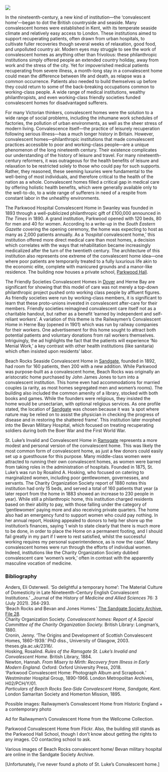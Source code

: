 <a href="https://juncture-digital.org"><img src="https://juncture-digital.org/images/ve-button.png"></a>
<param ve-config title="Convalescent Homes" author="Hosanna Krienke Swanner" layout="vtl" banner="/images/banners/19c.jpg">

<param ve-entity eid="Q936183" aliases="Tonbridge">
<param ve-entity eid="Q1020364" aliases="Swanley">
<param ve-entity eid="Q179224" aliases="Dover">
<param ve-entity eid="Q1000312" aliases="Sandgate">
<param ve-entity eid="Q736439" aliases="Ramsgate">

<!-- Historical map layers -->
<!-- <param mapwarper mapwarper-id="44832" title="Kent Topo Survey 1860" ve-map-layer/> -->
<param ve-map-layer active allmaps allmaps-id="d93beb8a7cb608af" title="Kent Ordnance Survey 1860"/ >

In the nineteenth-century, a new kind of institution—the ‘convalescent home’—began to dot the British countryside and seaside. Many convalescent homes were established in Kent, with its temperate seaside climate and relatively easy access to London. These institutions aimed to support recuperating patients, often drawn from urban hospitals, to cultivate fuller recoveries though several weeks of relaxation, good food, and unpolluted country air. Modern eyes may struggle to see the work of convalescent homes as anything other than frivolous: these philanthropic institutions simply offered people an extended country holiday, away from work and the stress of the city. Yet for impoverished medical patients recuperating from severe illness, a month-long stay in a convalescent home could mean the difference between life and death, as relapse was a common occurrence.  Patients also needed to build themselves up before they could return to some of the back-breaking occupations common to working-class people. A wide range of medical institutions, wealthy philanthropists, and even working-class friendly societies funded convalescent homes for disadvantaged sufferers. 
<param ve-image url="https://stor.artstor.org/stor/30e6175e-f5e5-4969-a431-a98a9b0c913d" label="Convalescent Home and Church of St Peter's Folkestone" attribution="Kent Maps Online">

For many Victorian thinkers, convalescent homes were the solution to a wide range of social problems, including the inhumane work schedules of factories, the pollution of urban environments, as well as the sheer stress of modern living. Convalescence itself—the practice of leisurely recuperation following serious illness—has a much longer history in Britain.  However, convalescent homes—philanthropic institutions that made convalescent practices accessible to poor and working-class people—are a unique phenomenon of the long nineteenth century. Their existence complicates our understanding of the history of leisure and travel. For many nineteenth-century reformers, it was outrageous for the health benefits of leisure and relaxation to be restricted solely to those who could pay for such supports. Rather, they reasoned, these seeming luxuries were fundamental to the well-being of most individuals, and therefore critical to the health of the nation as a whole. Convalescent homes filled a critical gap in medical care by offering holistic health benefits, which were generally available only to the well-to-do, to a wide range of sufferers in need of a respite from constant labor in the unhealthy environments. 
<param ve-image url="https://upload.wikimedia.org/wikipedia/commons/1/19/Annie_Swynnterton_-_The_Convalescent.jpg" label="The Convalescent, 1887" attribution="Anne Louise Swynnerton, Public domain, via Wikimedia Commons

One big concern for convalescent homes was the danger of relapse being triggered by arduous railway journeys between hospital and convalescent home, so most homes were build on sites that combined scenic locations with easy rail access to major cities. Convalescent homes ranged widely in size and agenda, from small-scale homes run by pioneering middle-class women, to hundred-bed institutions sponsored by major London hospitals. Many convalescent homes sought to create home-like environments to foster recuperation, however they also ‘drew on heterogeneous models of domesticity, including the grad architecture of country estates, the possession-packed spaces of middle-class homes, and the recreational spaces of male social clubs’.  
<param ve-image url="https://upload.wikimedia.org/wikipedia/commons/3/3b/A_girl_reads_to_a_convalescent_while_a_nurse_brings_in_the_p_Wellcome_V0017068.jpg" label="A girl reads to a convalescent" attribution="Robert Humphrey Giles,via Wikimedia Commons" attribution="CC BY 4.0"> 
<param ve-map center="Q1094104" zoom="10">
                     
The Parkwood Hospital Convalescent Home in Swanley was founded in 1893 through a well-publicized philanthropic gift of £100,000 announced in _The Times_ in 1890. A grand institution, Parkwood opened with 120 beds, 80 for men and 40 for women. According to a write-up in the _South Eastern Gazette_ covering the opening ceremony, the home was expecting to host as many as 2,000 patients annually.  As a ‘_hospital_ convalescent home,’ this institution offered more direct medical care than most homes, a decision which correlates with the ways that rehabilitation became increasingly medicalized after the turn of the twentieth century. The architecture of this institution also represents one extreme of the convalescent home idea—one where poor patients are temporarily treated to a fully luxurious life akin to the economic elite, complete with manicured grounds and a manor-like residence. The building now houses a private school, [Parkwood Hall](https://www.parkwoodhall.co.uk/).
<param ve-image url="https://upload.wikimedia.org/wikipedia/commons/e/e1/Parkwood_Hall_-_geograph.org.uk_-_191130.jpg" label="Parkwood Hall" attribution="Glyn Baker" license="CC BY-SA 2.0">
<param ve-map center="Q1094104" zoom="10">
       
The Friendly Societies Convalescent Homes in [Dover](/19c/19c-dover) and Herne Bay are significant for showing that this model of care was not merely a top-down philanthropic project pushed onto working class people by affluent figures. As friendly societies were run by working-class members, it is significant to learn that these proto-unions invested in convalescent after-care for their members. Friendly societies reimagined convalescent care itself not as a charitable handout, but rather as a benefit ‘earned by independent and self-reliant workers’.  A variation of this theme is the Railwaymen’s Convalescent Home in Herne Bay (opened in 1901) which was run by railway companies for their workers. One advertisement for this home sought to attract both potential patients and voluntary donations from rail workers themselves. Intriguingly, the ad highlights the fact that the patients will experience ‘No Menial Work,’ a key contrast with other health institutions (like sanitaria) which often insisted upon residents’ labor. 
<param ve-image url="https://stor.artstor.org/stor/c360d8d2-6207-4960-8662-e5a69b061a09" label="Dover Friendly Society Home" attribution="Views of Dover">
<param ve-map center="Q1094104" zoom="10">
                     
Beach Rocks Seaside Convalescent Home in [Sandgate](/placesqz/sandgate-overview), founded in 1892, had room for 160 patients, then 200 with a new addition. While Parkwood was purpose-built as a convalescent home, Beach Rocks was originally an aristocratic home purchased by John James Jones to turn into a convalescent institution. This home even had accommodations for married couples (a rarity, as most homes segregated men and women’s rooms). The building also included the common amenity of a library, stocked with both books and games. While the founders were religious, they insisted the home would be unsectarian, with optional religious services. As one profile stated, the location of [Sandgate](/placesqz/sandgate-overview) was chosen because it was ‘a spot where nature may be relied on to assist the physician in checking the progress of disease and in restoring the shattered frame’.  This institution later morphed into the Bevan Military Hospital, which focused on treating recuperating soldiers during both the Boer War and the First World War. 
<param ve-image url="
<param ve-map center="Q1094104" zoom="10">
       
St. Luke’s Invalid and Convalescent Home in [Ramsgate]( /19c/19c-ramsgate) represents a more modest and personal version of the convalescent home. This was likely the most common form of convalescent home, as just a few donors could easily set up a guesthouse for this purpose. Many middle-class women were attracted to running their own convalescent homes, as women were barred from taking roles in the administration of hospitals.  Founded in 1875, St. Luke’s was run by Rosalind A. Hosking, who focused on catering to marginalized women, including poor gentlewomen, governesses, and servants. The Charity Organization Society report of 1880 notes this institution had only 15 beds, and served a total of 160 patients that year (a later report from the home in 1883 showed an increase to 230 people in year). While still a philanthropic home, this institution charged residents based on their ability to pay, with those falling under the category of ‘gentlewomen’ paying more and also receiving private quarters. The home also had an emergency fund to support women who could pay nothing. In her annual report, Hosking appealed to donors to help her shore up the institution’s finances, saying ‘I wish to state clearly that there is much more to be done, in order to place the Home on a permanent footing, and I should fail greatly in my part if I were to rest satisfied, whilst the successful working requires my personal superintendence, as is now the case’.  Many convalescent homes were run through the efforts of individual women. Indeed, institutions like the Charity Organization Society dubbed convalescent care ‘women’s work,’ often in contrast with the apparently masculine vocation of medicine.  
<param ve-image url="
<param ve-map center="Q1094104" zoom="10">
                     
### Bibliography

Anders, Eli Osterweil. ‘So delightful a temporary home’: The Material Culture of Domesticity in Late Nineteenth-Century English Convalescent Institutions.’ _Journal of the History of _Medicine and Allied Sciences_ 76: 3 (July 2021). 264-293.   
‘Beach Rocks and Bevan and Jones Homes.’ [The Sandgate Society Archive, File 28](http://archive.sandgatesociety.com/1).   
Charity Organization Society. _Convalescent homes: Report of A Special Committee of the Charity Organization Society._ British Library: Longman’s, 1880.   
Cronin, Jenny. ‘The Origins and Development of Scottish Convalescent Homes, 1860-1939.’ PhD diss., University of Glasgow, 2003. theses.gla.ac.uk/2316/.    
Hosking, Rosalind. _Rules of the Ramsgate St. Luke’s Invalid and Convalescent Home_. British Library, 1884.   
Newton, Hannah. _From Misery to Mirth: Recovery from Illness in Early Modern England._ Oxford: Oxford University Press, 2018.    
‘Parkwood Convalescent Home: Photograph Album and Scrapbook.’ Westminster Hospital Group, 1890-1966. London Metropolitan Archives, H02/PCH/Y/01.   
_Particulars of Beach Rocks Sea-Side Convalescent Home, Sandgate, Kent._ London Samaritan Society and Homerton Mission, 1895.   

Possible images: 
Railwaymen’s Convalescent Home from Historic England + a contemporary photo

Ad for Railwaymen’s Convalescent Home from the Wellcome Collection. 

Parkwood Convalescent Home from Flickr. Also, the building still stands as the Parkwood Hall School, though I don’t know about getting the rights to any images. CO contacting school to ask.

Various images of Beach Rocks convalescent home/ Bevan military hospital are online in the Sandgate Society Archive.

[Unfortunately, I’ve never found a photo of St. Luke’s Convalescent home.]
